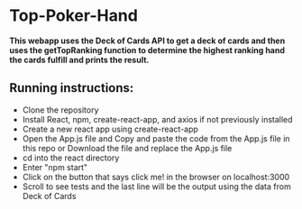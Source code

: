 # Top-Poker-Hand

**This webapp uses the Deck of Cards API to get a deck of cards and then uses the getTopRanking function to determine the highest ranking hand the cards fulfill and prints the result.**

## Running instructions:

- Clone the repository
- Install React, npm, create-react-app, and axios if not previously installed
- Create a new react app using create-react-app
- Open the App.js file and Copy and paste the code from the App.js file in this repo or Download the file and replace the App.js file
- cd into the react directory
- Enter "npm start"
- Click on the button that says click me! in the browser on localhost:3000
- Scroll to see tests and the last line will be the output using the data from Deck of Cards

